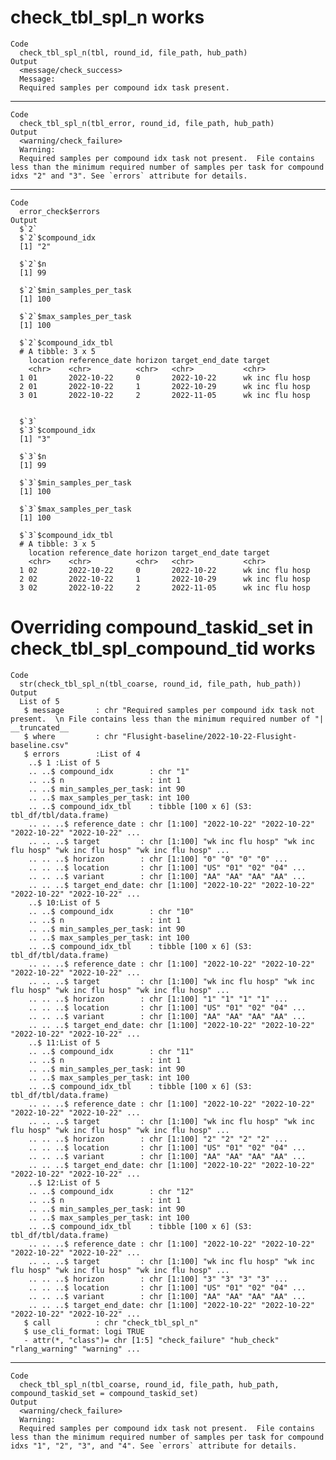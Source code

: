 # check_tbl_spl_n works

    Code
      check_tbl_spl_n(tbl, round_id, file_path, hub_path)
    Output
      <message/check_success>
      Message:
      Required samples per compound idx task present.

---

    Code
      check_tbl_spl_n(tbl_error, round_id, file_path, hub_path)
    Output
      <warning/check_failure>
      Warning:
      Required samples per compound idx task not present.  File contains less than the minimum required number of samples per task for compound idxs "2" and "3". See `errors` attribute for details.

---

    Code
      error_check$errors
    Output
      $`2`
      $`2`$compound_idx
      [1] "2"
      
      $`2`$n
      [1] 99
      
      $`2`$min_samples_per_task
      [1] 100
      
      $`2`$max_samples_per_task
      [1] 100
      
      $`2`$compound_idx_tbl
      # A tibble: 3 x 5
        location reference_date horizon target_end_date target         
        <chr>    <chr>          <chr>   <chr>           <chr>          
      1 01       2022-10-22     0       2022-10-22      wk inc flu hosp
      2 01       2022-10-22     1       2022-10-29      wk inc flu hosp
      3 01       2022-10-22     2       2022-11-05      wk inc flu hosp
      
      
      $`3`
      $`3`$compound_idx
      [1] "3"
      
      $`3`$n
      [1] 99
      
      $`3`$min_samples_per_task
      [1] 100
      
      $`3`$max_samples_per_task
      [1] 100
      
      $`3`$compound_idx_tbl
      # A tibble: 3 x 5
        location reference_date horizon target_end_date target         
        <chr>    <chr>          <chr>   <chr>           <chr>          
      1 02       2022-10-22     0       2022-10-22      wk inc flu hosp
      2 02       2022-10-22     1       2022-10-29      wk inc flu hosp
      3 02       2022-10-22     2       2022-11-05      wk inc flu hosp
      
      

# Overriding compound_taskid_set in check_tbl_spl_compound_tid works

    Code
      str(check_tbl_spl_n(tbl_coarse, round_id, file_path, hub_path))
    Output
      List of 5
       $ message       : chr "Required samples per compound idx task not present.  \n File contains less than the minimum required number of "| __truncated__
       $ where         : chr "Flusight-baseline/2022-10-22-Flusight-baseline.csv"
       $ errors        :List of 4
        ..$ 1 :List of 5
        .. ..$ compound_idx        : chr "1"
        .. ..$ n                   : int 1
        .. ..$ min_samples_per_task: int 90
        .. ..$ max_samples_per_task: int 100
        .. ..$ compound_idx_tbl    : tibble [100 x 6] (S3: tbl_df/tbl/data.frame)
        .. .. ..$ reference_date : chr [1:100] "2022-10-22" "2022-10-22" "2022-10-22" "2022-10-22" ...
        .. .. ..$ target         : chr [1:100] "wk inc flu hosp" "wk inc flu hosp" "wk inc flu hosp" "wk inc flu hosp" ...
        .. .. ..$ horizon        : chr [1:100] "0" "0" "0" "0" ...
        .. .. ..$ location       : chr [1:100] "US" "01" "02" "04" ...
        .. .. ..$ variant        : chr [1:100] "AA" "AA" "AA" "AA" ...
        .. .. ..$ target_end_date: chr [1:100] "2022-10-22" "2022-10-22" "2022-10-22" "2022-10-22" ...
        ..$ 10:List of 5
        .. ..$ compound_idx        : chr "10"
        .. ..$ n                   : int 1
        .. ..$ min_samples_per_task: int 90
        .. ..$ max_samples_per_task: int 100
        .. ..$ compound_idx_tbl    : tibble [100 x 6] (S3: tbl_df/tbl/data.frame)
        .. .. ..$ reference_date : chr [1:100] "2022-10-22" "2022-10-22" "2022-10-22" "2022-10-22" ...
        .. .. ..$ target         : chr [1:100] "wk inc flu hosp" "wk inc flu hosp" "wk inc flu hosp" "wk inc flu hosp" ...
        .. .. ..$ horizon        : chr [1:100] "1" "1" "1" "1" ...
        .. .. ..$ location       : chr [1:100] "US" "01" "02" "04" ...
        .. .. ..$ variant        : chr [1:100] "AA" "AA" "AA" "AA" ...
        .. .. ..$ target_end_date: chr [1:100] "2022-10-22" "2022-10-22" "2022-10-22" "2022-10-22" ...
        ..$ 11:List of 5
        .. ..$ compound_idx        : chr "11"
        .. ..$ n                   : int 1
        .. ..$ min_samples_per_task: int 90
        .. ..$ max_samples_per_task: int 100
        .. ..$ compound_idx_tbl    : tibble [100 x 6] (S3: tbl_df/tbl/data.frame)
        .. .. ..$ reference_date : chr [1:100] "2022-10-22" "2022-10-22" "2022-10-22" "2022-10-22" ...
        .. .. ..$ target         : chr [1:100] "wk inc flu hosp" "wk inc flu hosp" "wk inc flu hosp" "wk inc flu hosp" ...
        .. .. ..$ horizon        : chr [1:100] "2" "2" "2" "2" ...
        .. .. ..$ location       : chr [1:100] "US" "01" "02" "04" ...
        .. .. ..$ variant        : chr [1:100] "AA" "AA" "AA" "AA" ...
        .. .. ..$ target_end_date: chr [1:100] "2022-10-22" "2022-10-22" "2022-10-22" "2022-10-22" ...
        ..$ 12:List of 5
        .. ..$ compound_idx        : chr "12"
        .. ..$ n                   : int 1
        .. ..$ min_samples_per_task: int 90
        .. ..$ max_samples_per_task: int 100
        .. ..$ compound_idx_tbl    : tibble [100 x 6] (S3: tbl_df/tbl/data.frame)
        .. .. ..$ reference_date : chr [1:100] "2022-10-22" "2022-10-22" "2022-10-22" "2022-10-22" ...
        .. .. ..$ target         : chr [1:100] "wk inc flu hosp" "wk inc flu hosp" "wk inc flu hosp" "wk inc flu hosp" ...
        .. .. ..$ horizon        : chr [1:100] "3" "3" "3" "3" ...
        .. .. ..$ location       : chr [1:100] "US" "01" "02" "04" ...
        .. .. ..$ variant        : chr [1:100] "AA" "AA" "AA" "AA" ...
        .. .. ..$ target_end_date: chr [1:100] "2022-10-22" "2022-10-22" "2022-10-22" "2022-10-22" ...
       $ call          : chr "check_tbl_spl_n"
       $ use_cli_format: logi TRUE
       - attr(*, "class")= chr [1:5] "check_failure" "hub_check" "rlang_warning" "warning" ...

---

    Code
      check_tbl_spl_n(tbl_coarse, round_id, file_path, hub_path, compound_taskid_set = compound_taskid_set)
    Output
      <warning/check_failure>
      Warning:
      Required samples per compound idx task not present.  File contains less than the minimum required number of samples per task for compound idxs "1", "2", "3", and "4". See `errors` attribute for details.


